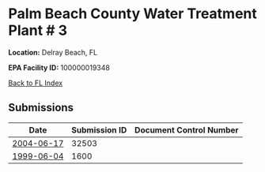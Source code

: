 # Palm Beach County Water Treatment Plant # 3

**Location:** Delray Beach, FL

**EPA Facility ID:** 100000019348

[Back to FL Index](../../index.md)

## Submissions

| Date | Submission ID | Document Control Number |
|------|--------------|-------------------------|
| [2004-06-17](submissions/32503.md) | 32503 |  |
| [1999-06-04](submissions/1600.md) | 1600 |  |
